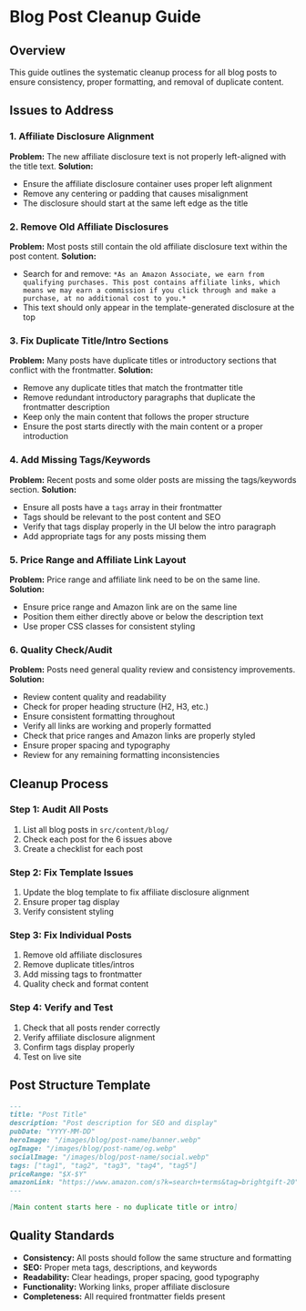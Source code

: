 # Blog Post Cleanup Guide

## Overview
This guide outlines the systematic cleanup process for all blog posts to ensure consistency, proper formatting, and removal of duplicate content.

## Issues to Address

### 1. Affiliate Disclosure Alignment
**Problem:** The new affiliate disclosure text is not properly left-aligned with the title text.
**Solution:** 
- Ensure the affiliate disclosure container uses proper left alignment
- Remove any centering or padding that causes misalignment
- The disclosure should start at the same left edge as the title

### 2. Remove Old Affiliate Disclosures
**Problem:** Most posts still contain the old affiliate disclosure text within the post content.
**Solution:**
- Search for and remove: `*As an Amazon Associate, we earn from qualifying purchases. This post contains affiliate links, which means we may earn a commission if you click through and make a purchase, at no additional cost to you.*`
- This text should only appear in the template-generated disclosure at the top

### 3. Fix Duplicate Title/Intro Sections
**Problem:** Many posts have duplicate titles or introductory sections that conflict with the frontmatter.
**Solution:**
- Remove any duplicate titles that match the frontmatter title
- Remove redundant introductory paragraphs that duplicate the frontmatter description
- Keep only the main content that follows the proper structure
- Ensure the post starts directly with the main content or a proper introduction

### 4. Add Missing Tags/Keywords
**Problem:** Recent posts and some older posts are missing the tags/keywords section.
**Solution:**
- Ensure all posts have a `tags` array in their frontmatter
- Tags should be relevant to the post content and SEO
- Verify that tags display properly in the UI below the intro paragraph
- Add appropriate tags for any posts missing them

### 5. Price Range and Affiliate Link Layout
**Problem:** Price range and affiliate link need to be on the same line.
**Solution:**
- Ensure price range and Amazon link are on the same line
- Position them either directly above or below the description text
- Use proper CSS classes for consistent styling

### 6. Quality Check/Audit
**Problem:** Posts need general quality review and consistency improvements.
**Solution:**
- Review content quality and readability
- Check for proper heading structure (H2, H3, etc.)
- Ensure consistent formatting throughout
- Verify all links are working and properly formatted
- Check that price ranges and Amazon links are properly styled
- Ensure proper spacing and typography
- Review for any remaining formatting inconsistencies

## Cleanup Process

### Step 1: Audit All Posts
1. List all blog posts in `src/content/blog/`
2. Check each post for the 6 issues above
3. Create a checklist for each post

### Step 2: Fix Template Issues
1. Update the blog template to fix affiliate disclosure alignment
2. Ensure proper tag display
3. Verify consistent styling

### Step 3: Fix Individual Posts
1. Remove old affiliate disclosures
2. Remove duplicate titles/intros
3. Add missing tags to frontmatter
4. Quality check and format content

### Step 4: Verify and Test
1. Check that all posts render correctly
2. Verify affiliate disclosure alignment
3. Confirm tags display properly
4. Test on live site

## Post Structure Template

```markdown
---
title: "Post Title"
description: "Post description for SEO and display"
pubDate: "YYYY-MM-DD"
heroImage: "/images/blog/post-name/banner.webp"
ogImage: "/images/blog/post-name/og.webp"
socialImage: "/images/blog/post-name/social.webp"
tags: ["tag1", "tag2", "tag3", "tag4", "tag5"]
priceRange: "$X-$Y"
amazonLink: "https://www.amazon.com/s?k=search+terms&tag=brightgift-20"
---

[Main content starts here - no duplicate title or intro]
```

## Quality Standards

- **Consistency:** All posts should follow the same structure and formatting
- **SEO:** Proper meta tags, descriptions, and keywords
- **Readability:** Clear headings, proper spacing, good typography
- **Functionality:** Working links, proper affiliate disclosure
- **Completeness:** All required frontmatter fields present 